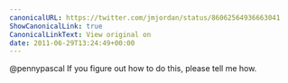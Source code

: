 ```yaml
---
canonicalURL: https://twitter.com/jmjordan/status/86062564936663041
ShowCanonicalLink: true
CanonicalLinkText: View original on
date: 2011-06-29T13:24:49+00:00
---
```

@pennypascal If you figure out how to do this, please tell me how.